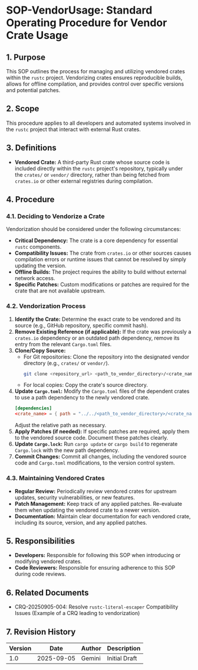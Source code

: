 # SOP-VendorUsage: Standard Operating Procedure for Vendor Crate Usage

## 1. Purpose
This SOP outlines the process for managing and utilizing vendored crates within the `rustc` project. Vendorizing crates ensures reproducible builds, allows for offline compilation, and provides control over specific versions and potential patches.

## 2. Scope
This procedure applies to all developers and automated systems involved in the `rustc` project that interact with external Rust crates.

## 3. Definitions
*   **Vendored Crate:** A third-party Rust crate whose source code is included directly within the `rustc` project's repository, typically under the `crates/` or `vendor/` directory, rather than being fetched from `crates.io` or other external registries during compilation.

## 4. Procedure

### 4.1. Deciding to Vendorize a Crate
Vendorization should be considered under the following circumstances:
*   **Critical Dependency:** The crate is a core dependency for essential `rustc` components.
*   **Compatibility Issues:** The crate from `crates.io` or other sources causes compilation errors or runtime issues that cannot be resolved by simply updating the version.
*   **Offline Builds:** The project requires the ability to build without external network access.
*   **Specific Patches:** Custom modifications or patches are required for the crate that are not available upstream.

### 4.2. Vendorization Process

1.  **Identify the Crate:** Determine the exact crate to be vendored and its source (e.g., GitHub repository, specific commit hash).
2.  **Remove Existing Reference (if applicable):** If the crate was previously a `crates.io` dependency or an outdated path dependency, remove its entry from the relevant `Cargo.toml` files.
3.  **Clone/Copy Source:**
    *   For Git repositories: Clone the repository into the designated vendor directory (e.g., `crates/` or `vendor/`).
        ```bash
        git clone <repository_url> <path_to_vendor_directory>/<crate_name>
        ```
    *   For local copies: Copy the crate's source directory.
4.  **Update `Cargo.toml`:** Modify the `Cargo.toml` files of the dependent crates to use a path dependency to the newly vendored crate.
    ```toml
    [dependencies]
    <crate_name> = { path = "../../<path_to_vendor_directory>/<crate_name>" }
    ```
    Adjust the relative path as necessary.
5.  **Apply Patches (if needed):** If specific patches are required, apply them to the vendored source code. Document these patches clearly.
6.  **Update `Cargo.lock`:** Run `cargo update` or `cargo build` to regenerate `Cargo.lock` with the new path dependency.
7.  **Commit Changes:** Commit all changes, including the vendored source code and `Cargo.toml` modifications, to the version control system.

### 4.3. Maintaining Vendored Crates
*   **Regular Review:** Periodically review vendored crates for upstream updates, security vulnerabilities, or new features.
*   **Patch Management:** Keep track of any applied patches. Re-evaluate them when updating the vendored crate to a newer version.
*   **Documentation:** Maintain clear documentation for each vendored crate, including its source, version, and any applied patches.

## 5. Responsibilities
*   **Developers:** Responsible for following this SOP when introducing or modifying vendored crates.
*   **Code Reviewers:** Responsible for ensuring adherence to this SOP during code reviews.

## 6. Related Documents
*   CRQ-20250905-004: Resolve `rustc-literal-escaper` Compatibility Issues (Example of a CRQ leading to vendorization)

## 7. Revision History
| Version | Date         | Author | Description        |
|---------|--------------|--------|--------------------|
| 1.0     | 2025-09-05   | Gemini | Initial Draft      |
